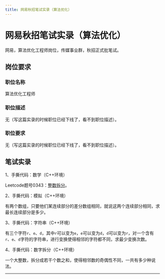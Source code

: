 ```yaml
---
title: 网易秋招笔试实录（算法优化）
---
```


# 网易秋招笔试实录（算法优化）

<script type="text/javascript" src="/include/head.js"></script>

网易，算法优化工程师岗位，传媒事业群，秋招正式批笔试。

## 岗位要求

### 职位名称

算法优化工程师

### 职位描述

无（写这篇实录的时候职位已经下线了，看不到职位描述）。

### 职位要求

无（写这篇实录的时候职位已经下线了，看不到职位描述）。

## 笔试实录

1、手撕代码：数学（C++环境）

Leetcode题号0343：<a href="https://leetcode.cn/problems/integer-break">整数拆分</a>。

2、手撕代码：模拟（C++环境）

有两个数组，只要他们某连续部分的差分数组相同，就说这两个连续部分相同，求最长连续部分是多少。

3、手撕代码：字符串（C++环境）

有三个字符`r`、`e`、`d`，其中`r`可以变为`e`，`e`可以变为`d`，`d`可以变为`r`，对一个含有`r`、`e`、`d`字符的字符串，进行变换使得相邻的字符都不同，求最少变换次数。

4、手撕代码：数字拆分（C++环境）

一个大整数，拆分成若干个数之和，使得相邻数的奇偶性不同，一共有多少种说法。

---

<script type="text/javascript" src="/include/tail.js"></script>
